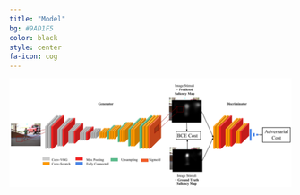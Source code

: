 ```yaml
---
title: "Model"
bg: #9AD1F5
color: black
style: center
fa-icon: cog
---
```


<img src="./assets/fullarchitecture.jpg" alt="model"/>

